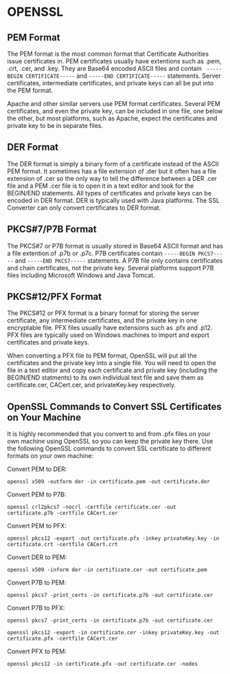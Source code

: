 OPENSSL
=======

PEM Format
----------

The PEM format is the most common format that Certificate Authorities issue certificates in. PEM certificates usually have extentions such as .pem, .crt, .cer, and .key. They are Base64 encoded ASCII files and contain `
-----BEGIN CERTIFICATE-----` and `-----END CERTIFICATE-----` statements. Server certificates, intermediate certificates, and private keys can all be put into the PEM format.

Apache and other similar servers use PEM format certificates. Several PEM certificates, and even the private key, can be included in one file, one below the other, but most platforms, such as Apache, expect the certificates and private key to be in separate files.

DER Format
----------

The DER format is simply a binary form of a certificate instead of the ASCII PEM format. It sometimes has a file extension of .der but it often has a file extension of .cer so the only way to tell the difference between a DER .cer file and a PEM .cer file is to open it in a text editor and look for the BEGIN/END statements. All types of certificates and private keys can be encoded in DER format. DER is typically used with Java platforms. The SSL Converter can only convert certificates to DER format.

PKCS#7/P7B Format
-----------------

The PKCS#7 or P7B format is usually stored in Base64 ASCII format and has a file extention of .p7b or .p7c. P7B certificates contain `-----BEGIN PKCS7-----` and `-----END PKCS7-----` statements. A P7B file only contains certificates and chain certificates, not the private key. Several platforms support P7B files including Microsoft Windows and Java Tomcat.

PKCS#12/PFX Format
------------------

The PKCS#12 or PFX format is a binary format for storing the server certificate, any intermediate certificates, and the private key in one encryptable file. PFX files usually have extensions such as .pfx and .p12. PFX files are typically used on Windows machines to import and export certificates and private keys.

When converting a PFX file to PEM format, OpenSSL will put all the certificates and the private key into a single file. You will need to open the file in a text editor and copy each certificate and private key (including the BEGIN/END statments) to its own individual text file and save them as certificate.cer, CACert.cer, and privateKey.key respectively.

OpenSSL Commands to Convert SSL Certificates on Your Machine
------------------------------------------------------------

It is highly recommended that you convert to and from .pfx files on your own machine using OpenSSL so you can keep the private key there. Use the following OpenSSL commands to convert SSL certificate to different formats on your own machine:

Convert PEM to DER:

    openssl x509 -outform der -in certificate.pem -out certificate.der

Convert PEM to P7B:

    openssl crl2pkcs7 -nocrl -certfile certificate.cer -out certificate.p7b -certfile CACert.cer

Convert PEM to PFX:

    openssl pkcs12 -export -out certificate.pfx -inkey privateKey.key -in certificate.crt -certfile CACert.crt

Convert DER to PEM:

    openssl x509 -inform der -in certificate.cer -out certificate.pem

Convert P7B to PEM:

    openssl pkcs7 -print_certs -in certificate.p7b -out certificate.cer

Convert P7B to PFX:

    openssl pkcs7 -print_certs -in certificate.p7b -out certificate.cer

    openssl pkcs12 -export -in certificate.cer -inkey privateKey.key -out certificate.pfx -certfile CACert.cer

Convert PFX to PEM:

    openssl pkcs12 -in certificate.pfx -out certificate.cer -nodes
